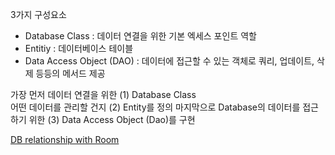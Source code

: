 3가지 구성요소
- Database Class : 데이터 연결을 위한 기본 엑세스 포인트 역할
- Entitiy : 데이터베이스 테이블
- Data Access Object (DAO) : 데이터에 접근할 수 있는 객체로 쿼리, 업데이트, 삭제 등등의 메서드 제공


가장 먼저 데이터 연결을 위한 (1) Database Class  
어떤 데이터를 관리할 건지 (2) Entity를 정의 
마지막으로 Database의 데이터를 접근하기 위한 (3) Data Access Object (Dao)를 구현

[DB relationship with Room](http://batmask.net/index.php/2021/05/15/938/)

